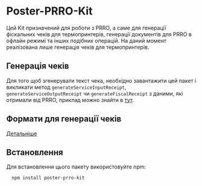 # Poster-PRRO-Kit
Цей Kit призначений для роботи з PRRO, а саме для генерації фіскальних чеків 
для термопринтерів, генерації документів для PRRO в офлайн режимі та інших 
подібних операцій. На даний момент реалізована лише генерація чеків для 
термопринтерів.

## Генерація чеків
Для того щоб згенерувати текст чека, необхідно завантажити цей пакет і 
викликати метод `generateServiceInputReceipt`, `generateServiceOutputReceipt` чи 
`generateFiscalReceipt` з даними, які отримали від PRRO, приклад можно 
знайти в [тут](mock.js).

## Формати для генерації чеків
[Детальніше](lib/textReceiptGenerator/formatters/formatters.md)

## Встановлення
Для встановлення цього пакету використовуйте npm:
```bash
  npm install poster-prro-kit
```
